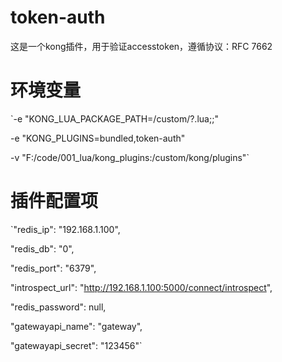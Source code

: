 # token-auth
这是一个kong插件，用于验证accesstoken，遵循协议：RFC 7662


# 环境变量

`-e "KONG_LUA_PACKAGE_PATH=/custom/?.lua;;" 

-e "KONG_PLUGINS=bundled,token-auth" 

-v "F:/code/001_lua/kong_plugins:/custom/kong/plugins"`

# 插件配置项

`"redis_ip": "192.168.1.100",

"redis_db": "0",

"redis_port": "6379",

"introspect_url": "http://192.168.1.100:5000/connect/introspect",

"redis_password": null,

"gatewayapi_name": "gateway",

"gatewayapi_secret": "123456"`

